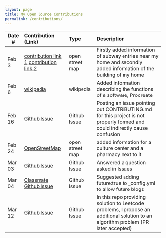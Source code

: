 ```yaml
---
layout: page
title: My Open Source Contributions
permalink: /contributions/
---
```


<!--
Type of the contribution should be "Wikipedia edit", "OpenStreet Map feature", "Documentation", "Course website", "Blog",
"Browser Add-on", etc.

The description should include a brief summary of what you did.

The link should bring us to a public page that shows your contribution. 

Replace the first row with your own contribution. 

-->





| Date #       | Contribution (Link)  | Type  | Description |
|---|:---|:---|:---|
|  Feb 3   |  [contribution link 1](https://www.openstreetmap.org/changeset/132062245#map=19/39.93907/116.36169) [contribution link 2](https://www.openstreetmap.org/changeset/132062088#map=19/39.94324/116.35623)   |  open street map  |   Firstly added information of subway entries near my home and secondly added information of the building of my home   |
|  Feb 6  |  [wikipedia](https://en.wikipedia.org/wiki/Special:Contributions/7ozCheese)  |   wikipedia  |   Added information describing the functions of a software, Procreate   |
|  Feb 16  |  [Github Issue](https://github.com/algorithm-visualizer/algorithm-visualizer/issues/355)  |   Github Issue  |   Posting an issue pointing out CONTRIBUTING.md for this project is not properly formed and could indirectly cause confusion   |
|  Feb 24  |  [OpenStreetMap](https://www.openstreetmap.org/changeset/132982850#map=19/39.93988/116.36101)  |   open street map  |  added information for a culture center and a pharmacy next to it  |
|  Mar 03  |  [Github Issue](https://github.com/codebasics/data-structures-algorithms-python/issues/67)  |   Github Issue  |  Answered a question asked in Issues  |
|  Mar 04  |  [Classmate Github Issue](https://github.com/ossd-s23/Shenghan0329-weekly/issues/1)  |   Github Issue  |  Suggested adding future:true to _config.yml to allow future blogs  |
|  Mar 12 |  [Github Issue](https://github.com/qiyuangong/leetcode/issues/79)  |   Github Issue  |  In this repo providing solution to Leetcode problems, I propose an additional solution to an algorithm problem (PR later accepted) |
